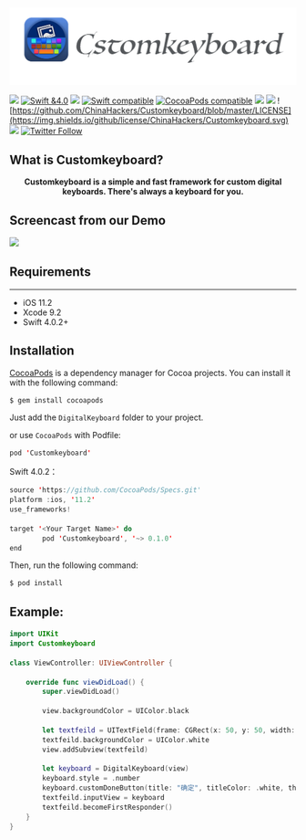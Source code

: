 ![](https://github.com/ChinaHackers/Customkeyboard/raw/master/Screencast/Customkeyboard.png)

![](https://camo.githubusercontent.com/f3bc68f8badf9ec1143275e35cba2114910b0522/687474703a2f2f696d672e736869656c64732e696f2f62616467652f6c616e67756167652d73776966742d627269676874677265656e2e7376673f7374796c653d666c6174)
[![Swift &4.0](https://img.shields.io/badge/Swift-4.0-orange.svg?style=flat)](https://developer.apple.com/swift/)
![](https://camo.githubusercontent.com/c33e2972a445f3e8ecf5859b339577fcbe9e2b65/68747470733a2f2f696d672e736869656c64732e696f2f62616467652f58636f64652d392532422d627269676874677265656e2e737667)
[![Swift compatible](https://img.shields.io/badge/swift-compatible-4BC51D.svg?style=flat)](https://developer.apple.com/swift/)
[![CocoaPods compatible](https://img.shields.io/cocoapods/v/Customkeyboard.svg)](#cocoapods) 
![](https://img.shields.io/appveyor/ci/gruntjs/grunt.svg)
![](https://img.shields.io/badge/platform-iOS-blue.svg)
![https://github.com/ChinaHackers/Customkeyboard/blob/master/LICENSE](https://img.shields.io/github/license/ChinaHackers/Customkeyboard.svg)
![](https://img.shields.io/github/stars/ChinaHackers/Customkeyboard.svg?style=social&label=Star)
[![Twitter Follow](https://img.shields.io/twitter/follow/LiuChuan_.svg?style=social)](https://twitter.com/LiuChuan_)


## What is Customkeyboard?
<p align="center"> <b> Customkeyboard is a simple and fast framework for custom digital keyboards. There's always a keyboard for you. </b></p> 


## Screencast from our Demo

![](https://github.com/ChinaHackers/Customkeyboard/raw/master/Screencast/Screencast.gif)


## Requirements
---
- iOS 11.2
- Xcode 9.2
- Swift 4.0.2+

## Installation

[CocoaPods](http://cocoapods.org/) is a dependency manager for Cocoa projects. You can install it with the following command:

```swift
$ gem install cocoapods
```


Just add the `DigitalKeyboard` folder to your project.

or use `CocoaPods` with Podfile:

```swift
pod 'Customkeyboard'
```

Swift 4.0.2：

```swift
source 'https://github.com/CocoaPods/Specs.git'
platform :ios, '11.2'
use_frameworks!

target '<Your Target Name>' do
		pod 'Customkeyboard', '~> 0.1.0'
end
```



Then, run the following command:

```swift
$ pod install
```



## Example:

```swift
import UIKit
import Customkeyboard

class ViewController: UIViewController {

    override func viewDidLoad() {
        super.viewDidLoad()
        
        view.backgroundColor = UIColor.black
        
        let textfeild = UITextField(frame: CGRect(x: 50, y: 50, width: 100, height: 30))
        textfeild.backgroundColor = UIColor.white
        view.addSubview(textfeild)
        
        let keyboard = DigitalKeyboard(view)
        keyboard.style = .number
        keyboard.customDoneButton(title: "确定", titleColor: .white, theme: .orange, target: self, callback: nil)
        textfeild.inputView = keyboard
        textfeild.becomeFirstResponder()
    }
}

```

